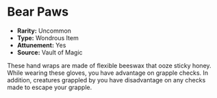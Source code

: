 # Bear Paws

- **Rarity:** Uncommon
- **Type:** Wondrous Item
- **Attunement:** Yes
- **Source:** Vault of Magic

These hand wraps are made of flexible beeswax that ooze sticky honey. While wearing these gloves, you have advantage on grapple checks. In addition, creatures grappled by you have disadvantage on any checks made to escape your grapple.
